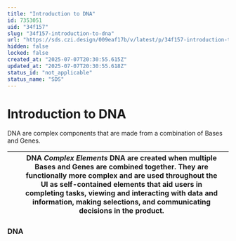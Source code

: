 ```yaml
---
title: "Introduction to DNA"
id: 7353051
uid: "34f157"
slug: "34f157-introduction-to-dna"
url: "https://sds.czi.design/009eaf17b/v/latest/p/34f157-introduction-to-dna"
hidden: false
locked: false
created_at: "2025-07-07T20:30:55.615Z"
updated_at: "2025-07-07T20:30:55.618Z"
status_id: "not_applicable"
status_name: "SDS"
---
```


# Introduction to DNA

DNA are complex components that are made from a combination of Bases and Genes.

|  |   | **DNA** *Complex Elements*  DNA are created when multiple Bases and Genes are combined together. They are functionally more complex and are used throughout the UI as self-contained elements that aid users in completing tasks, viewing and interacting with data and information, making selections, and communicating decisions in the product. |   |
| --- | --- | --- | --- |

### DNA

